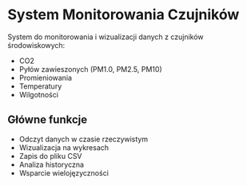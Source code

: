 # System Monitorowania Czujników

System do monitorowania i wizualizacji danych z czujników środowiskowych:
- CO2
- Pyłów zawieszonych (PM1.0, PM2.5, PM10)
- Promieniowania
- Temperatury
- Wilgotności

## Główne funkcje
- Odczyt danych w czasie rzeczywistym
- Wizualizacja na wykresach
- Zapis do pliku CSV
- Analiza historyczna
- Wsparcie wielojęzyczności
